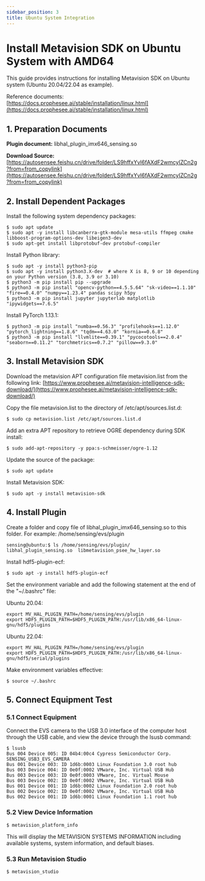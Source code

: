 ```yaml
---
sidebar_position: 3
title: Ubuntu System Integration
---
```


# Install Metavision SDK on Ubuntu System with AMD64

This guide provides instructions for installing Metavision SDK on Ubuntu system (Ubuntu 20.04/22.04 as example).

Reference documents: [https://docs.prophesee.ai/stable/installation/linux.html](https://docs.prophesee.ai/stable/installation/linux.html)

## 1. Preparation Documents

**Plugin document:** libhal_plugin_imx646_sensing.so

**Download Source:**
[https://autosensee.feishu.cn/drive/folder/LS9hffxYvl6fAXdF2wmcyIZCn2g?from=from_copylink](https://autosensee.feishu.cn/drive/folder/LS9hffxYvl6fAXdF2wmcyIZCn2g?from=from_copylink)

## 2. Install Dependent Packages

Install the following system dependency packages:

```
$ sudo apt update
$ sudo apt -y install libcanberra-gtk-module mesa-utils ffmpeg cmake libboost-program-options-dev libeigen3-dev
$ sudo apt-get install libprotobuf-dev protobuf-compiler
```

Install Python library:

```
$ sudo apt -y install python3-pip
$ sudo apt -y install python3.X-dev  # where X is 8, 9 or 10 depending on your Python version (3.8, 3.9 or 3.10)
$ python3 -m pip install pip --upgrade
$ python3 -m pip install "opencv-python==4.5.5.64" "sk-video==1.1.10" "fire==0.4.0" "numpy==1.23.4" pandas scipy h5py
$ python3 -m pip install jupyter jupyterlab matplotlib "ipywidgets==7.6.5"
```

Install PyTorch 1.13.1:

```
$ python3 -m pip install "numba==0.56.3" "profilehooks==1.12.0" "pytorch_lightning==1.8.6" "tqdm==4.63.0" "kornia==0.6.8"
$ python3 -m pip install "llvmlite==0.39.1" "pycocotools==2.0.4" "seaborn==0.11.2" "torchmetrics==0.7.2" "pillow==9.3.0"
```

## 3. Install Metavision SDK

Download the metavision APT configuration file metavision.list from the following link:
[https://www.prophesee.ai/metavision-intelligence-sdk-download/](https://www.prophesee.ai/metavision-intelligence-sdk-download/)

Copy the file metavision.list to the directory of /etc/apt/sources.list.d:

```
$ sudo cp metavision.list /etc/apt/sources.list.d
```

Add an extra APT repository to retrieve OGRE dependency during SDK install:

```
$ sudo add-apt-repository -y ppa:s-schmeisser/ogre-1.12
```

Update the source of the package:

```
$ sudo apt update
```

Install Metavision SDK:

```
$ sudo apt -y install metavision-sdk
```

## 4. Install Plugin

Create a folder and copy file of libhal_plugin_imx646_sensing.so to this folder.
For example: /home/sensing/evs/plugin

```
sensing@ubuntu:$ ls /home/sensing/evs/plugin/
libhal_plugin_sensing.so  libmetavision_psee_hw_layer.so
```

Install hdf5-plugin-ecf:

```
$ sudo apt -y install hdf5-plugin-ecf
```

Set the environment variable and add the following statement at the end of the "~/.bashrc" file:

Ubuntu 20.04:

```
export MV_HAL_PLUGIN_PATH=/home/sensing/evs/plugin
export HDF5_PLUGIN_PATH=$HDF5_PLUGIN_PATH:/usr/lib/x86_64-linux-gnu/hdf5/plugins
```

Ubuntu 22.04:

```
export MV_HAL_PLUGIN_PATH=/home/sensing/evs/plugin
export HDF5_PLUGIN_PATH=$HDF5_PLUGIN_PATH:/usr/lib/x86_64-linux-gnu/hdf5/serial/plugins
```

Make environment variables effective:

```
$ source ~/.bashrc
```

## 5. Connect Equipment Test

### 5.1 Connect Equipment

Connect the EVS camera to the USB 3.0 interface of the computer host through the USB cable, and view the device through the lsusb command:

```
$ lsusb
Bus 004 Device 005: ID 04b4:00c4 Cypress Semiconductor Corp. SENSING_USB3_EVS_CAMERA
Bus 001 Device 003: ID 1d6b:0003 Linux Foundation 3.0 root hub
Bus 003 Device 004: ID 0e0f:0002 VMware, Inc. Virtual USB Hub
Bus 003 Device 003: ID 0e0f:0003 VMware, Inc. Virtual Mouse
Bus 003 Device 002: ID 0e0f:0002 VMware, Inc. Virtual USB Hub
Bus 001 Device 001: ID 1d6b:0002 Linux Foundation 2.0 root hub
Bus 002 Device 002: ID 0e0f:0002 VMware, Inc. Virtual USB Hub
Bus 002 Device 001: ID 1d6b:0001 Linux Foundation 1.1 root hub
```

### 5.2 View Device Information

```
$ metavision_platform_info
```

This will display the METAVISION SYSTEMS INFORMATION including available systems, system information, and default biases.

### 5.3 Run Metavision Studio

```
$ metavision_studio
```

